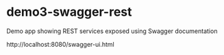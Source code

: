 # demo3-swagger-rest

Demo app showing REST services exposed using Swagger documentation

http://localhost:8080/swagger-ui.html
